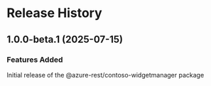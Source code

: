 # Release History
    
## 1.0.0-beta.1 (2025-07-15)

### Features Added

Initial release of the @azure-rest/contoso-widgetmanager package
